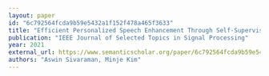 ```yaml
---
layout: paper
id: "6c792564fcda9b59e5432a1f152f478a465f3633"
title: "Efficient Personalized Speech Enhancement Through Self-Supervised Learning"
publication: "IEEE Journal of Selected Topics in Signal Processing"
year: 2021
external_url: https://www.semanticscholar.org/paper/6c792564fcda9b59e5432a1f152f478a465f3633
authors: "Aswin Sivaraman, Minje Kim"
---
```

